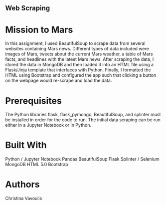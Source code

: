 ## Web Scraping 
# Mission to Mars

In this assignment, I used BeautifulSoup to scrape data from several websites containing Mars news. Different types of data included were images of Mars, tweets about the current Mars weather, a table of Mars facts, and headlines with the latest Mars news. After scraping the data, I stored the data in MongoDB and then loaded it into an HTML file using a Flask/Jinja template that interfaces with Python. Finally, I formatted the HTML using Bootstrap and configured the app such that clicking a button on the webpage would re-scrape and load the data.

# Prerequisites
The Python libraries flask, flask_pymongo, BeautifulSoup, and splinter must be installed in order for the code to run. The initial data scraping can be run either in a Jupyter Notebook or in Python.

# Built With
Python / Jupyter Notebook
Pandas
BeautifulSoup
Flask
Splinter / Selenium
MongoDB
HTML 5.0
Bootstrap

# Authors
Christina Vavoulis